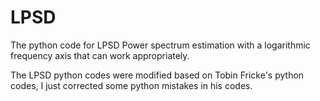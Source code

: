 # LPSD
The python code for LPSD Power spectrum estimation with a logarithmic frequency axis that can work appropriately.

The LPSD python codes were modified based on Tobin Fricke's python codes, I just corrected some python mistakes in his codes.
